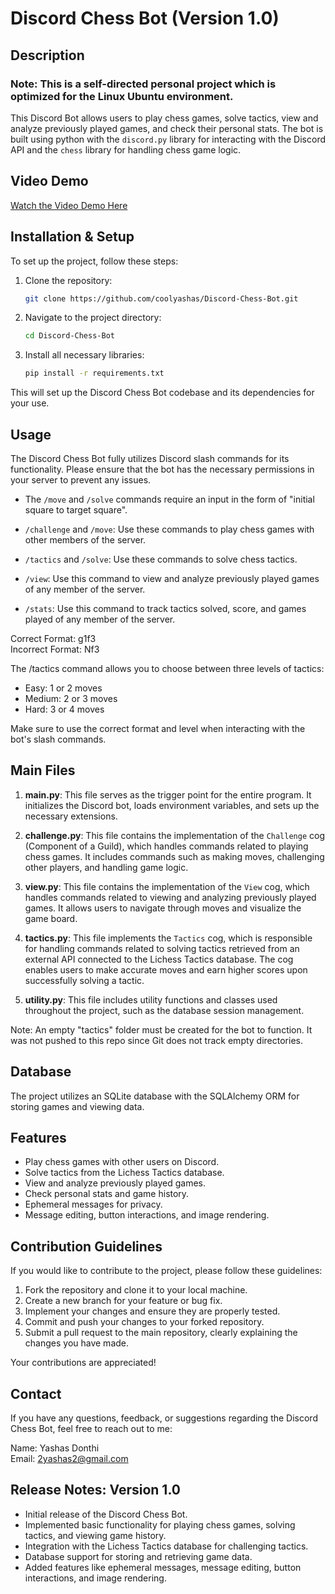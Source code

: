# Discord Chess Bot (Version 1.0)

## Description

### Note: This is a self-directed personal project which is optimized for the Linux Ubuntu environment.

This Discord Bot allows users to play chess games, solve tactics, view and analyze previously played games, and check their personal stats. The bot is built using python with the `discord.py` library for interacting with the Discord API and the `chess` library for handling chess game logic.

## Video Demo

[Watch the Video Demo Here](https://youtu.be/vSPYnxuu5gE)

## Installation & Setup

To set up the project, follow these steps:

1. Clone the repository:

    ```bash
    git clone https://github.com/coolyashas/Discord-Chess-Bot.git
    ```

2. Navigate to the project directory:

    ```bash
    cd Discord-Chess-Bot
    ```

3. Install all necessary libraries:

    ```bash
    pip install -r requirements.txt
    ```

This will set up the Discord Chess Bot codebase and its dependencies for your use.

## Usage

The Discord Chess Bot fully utilizes Discord slash commands for its functionality. Please ensure that the bot has the necessary permissions in your server to prevent any issues.

- The `/move` and `/solve` commands require an input in the form of "initial square to target square".

- `/challenge` and `/move`:  Use these commands to play chess games with other members of the server.
- `/tactics` and `/solve`:  Use these commands to solve chess tactics.
- `/view`:  Use this command to view and analyze previously played games of any member of the server.
- `/stats`:  Use this command to track tactics solved, score, and games played of any member of the server.

Correct Format:   g1f3  
Incorrect Format: Nf3

The /tactics command allows you to choose between three levels of tactics:

- Easy:   1 or 2 moves
- Medium: 2 or 3 moves
- Hard:   3 or 4 moves

Make sure to use the correct format and level when interacting with the bot's slash commands.

## Main Files

1. **main.py**: This file serves as the trigger point for the entire program. It initializes the Discord bot, loads environment variables, and sets up the necessary extensions.

2. **challenge.py**: This file contains the implementation of the `Challenge` cog (Component of a Guild), which handles commands related to playing chess games. It includes commands such as making moves, challenging other players, and handling game logic.

3. **view.py**: This file contains the implementation of the `View` cog, which handles commands related to viewing and analyzing previously played games. It allows users to navigate through moves and visualize the game board.

4. **tactics.py**: This file implements the `Tactics` cog, which is responsible for handling commands related to solving tactics retrieved from an external API connected to the Lichess Tactics database. The cog enables users to make accurate moves and earn higher scores upon successfully solving a tactic.

5. **utility.py**: This file includes utility functions and classes used throughout the project, such as the database session management.

Note: An empty "tactics" folder must be created for the bot to function. It was not pushed to this repo since Git does not track empty directories.

## Database

The project utilizes an SQLite database with the SQLAlchemy ORM for storing games and viewing data.

## Features

- Play chess games with other users on Discord.
- Solve tactics from the Lichess Tactics database.
- View and analyze previously played games.
- Check personal stats and game history.
- Ephemeral messages for privacy.
- Message editing, button interactions, and image rendering.

## Contribution Guidelines

If you would like to contribute to the project, please follow these guidelines:

1. Fork the repository and clone it to your local machine.
2. Create a new branch for your feature or bug fix.
3. Implement your changes and ensure they are properly tested.
4. Commit and push your changes to your forked repository.
5. Submit a pull request to the main repository, clearly explaining the changes you have made.

Your contributions are appreciated!

## Contact

If you have any questions, feedback, or suggestions regarding the Discord Chess Bot, feel free to reach out to me:

Name: Yashas Donthi  
Email: 2yashas2@gmail.com

## Release Notes: Version 1.0

- Initial release of the Discord Chess Bot.
- Implemented basic functionality for playing chess games, solving tactics, and viewing game history.
- Integration with the Lichess Tactics database for challenging tactics.
- Database support for storing and retrieving game data.
- Added features like ephemeral messages, message editing, button interactions, and image rendering.
